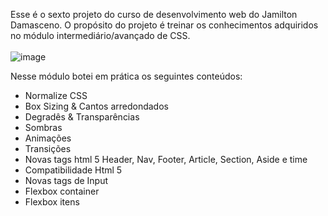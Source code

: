 Esse é o sexto projeto do curso de desenvolvimento web do Jamilton Damasceno. O propósito do projeto é treinar os conhecimentos adquiridos no módulo intermediário/avançado de CSS.
<br><br>
![image](https://github.com/lawtherea/projeto6-MuseuNacional/assets/87096464/1a79db54-27e2-47a3-9d92-d594ef22a9ff)
<br>

Nesse módulo botei em prática os seguintes conteúdos:

- Normalize CSS
- Box Sizing & Cantos arredondados
- Degradês & Transparências
- Sombras
- Animações
- Transições
- Novas tags html 5 Header, Nav, Footer, Article, Section, Aside e time
- Compatibilidade Html 5
- Novas tags de Input
- Flexbox container
- Flexbox itens
